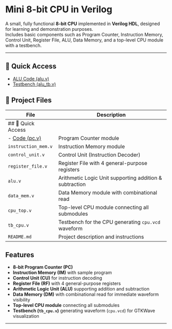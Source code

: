 # Mini 8-bit CPU in Verilog

A small, fully functional **8-bit CPU** implemented in **Verilog HDL**, designed for learning and demonstration purposes.  
Includes basic components such as Program Counter, Instruction Memory, Control Unit, Register File, ALU, Data Memory, and a top-level CPU module with a testbench.

---
## 🔗 Quick Access
- [ALU Code (alu.v)](alu.v)
- [Testbench (alu_tb.v)](alu_tb.v)
## 📂 Project Files
| File | Description |
|------|-------------|
| ## 🔗 Quick Access
- [ Code (pc.v)](pc.v)| Program Counter module |
| `instruction_mem.v` | Instruction Memory module |
| `control_unit.v` | Control Unit (Instruction Decoder) |
| `register_file.v` | Register File with 4 general-purpose registers |
| `alu.v` | Arithmetic Logic Unit supporting addition & subtraction |
| `data_mem.v` | Data Memory module with combinational read |
| `cpu_top.v` | Top-level CPU module connecting all submodules |
| `tb_cpu.v` | Testbench for the CPU generating `cpu.vcd` waveform |
| `README.md` | Project description and instructions |

## Features

- **8-bit Program Counter (PC)**  
- **Instruction Memory (IM)** with sample program  
- **Control Unit (CU)** for instruction decoding  
- **Register File (RF)** with 4 general-purpose registers  
- **Arithmetic Logic Unit (ALU)** supporting addition and subtraction  
- **Data Memory (DM)** with combinational read for immediate waveform visibility  
- **Top-level CPU module** connecting all submodules  
- **Testbench (`tb_cpu.v`)** generating waveform (`cpu.vcd`) for GTKWave visualization

---


